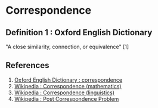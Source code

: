 # Correspondence

## Definition 1 : Oxford English Dictionary
"A close similarity, connection, or equivalence" [1]

## References
1. [Oxford English Dictionary : correspondence](http://www.oxforddictionaries.com/definition/english/correspondence)
2. [Wikipedia : Correspondence (mathematics)](https://en.wikipedia.org/wiki/Correspondence_%28mathematics%29)
3. [Wikipedia : Correspondence (linguistics)](https://en.wikipedia.org/wiki/Comparative_method_%28linguistics%29)
4. [Wikipedia : Post Correspondence Problem](https://en.wikipedia.org/wiki/Post_correspondence_problem)
